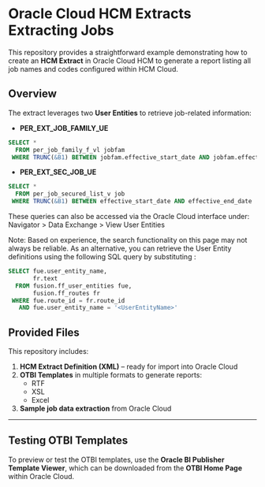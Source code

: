 # Oracle Cloud HCM Extracts Extracting Jobs

This repository provides a straightforward example demonstrating how to create an **HCM Extract** in Oracle Cloud HCM to generate a report listing all job names and codes configured within HCM Cloud.

## Overview

The extract leverages two **User Entities** to retrieve job-related information:

- **PER_EXT_JOB_FAMILY_UE**
```sql
SELECT * 
  FROM per_job_family_f_vl jobfam 
 WHERE TRUNC(&B1) BETWEEN jobfam.effective_start_date AND jobfam.effective_end_date
```

- **PER_EXT_SEC_JOB_UE**
```sql
SELECT * 
  FROM per_job_secured_list_v job 
 WHERE TRUNC(&B1) BETWEEN effective_start_date AND effective_end_date
```

These queries can also be accessed via the Oracle Cloud interface under:
Navigator > Data Exchange > View User Entities

Note: Based on experience, the search functionality on this page may not always be reliable.
As an alternative, you can retrieve the User Entity definitions using the following SQL query by substituting <UserEntityName>:
```sql
SELECT fue.user_entity_name,
       fr.text
  FROM fusion.ff_user_entities fue,
       fusion.ff_routes fr
 WHERE fue.route_id = fr.route_id
   AND fue.user_entity_name = '<UserEntityName>'
```

## Provided Files

This repository includes:

1. **HCM Extract Definition (XML)** – ready for import into Oracle Cloud  
2. **OTBI Templates** in multiple formats to generate reports:  
   - RTF  
   - XSL  
   - Excel  
3. **Sample job data extraction** from Oracle Cloud

---

## Testing OTBI Templates

To preview or test the OTBI templates, use the **Oracle BI Publisher Template Viewer**, which can be downloaded from the **OTBI Home Page** within Oracle Cloud.



